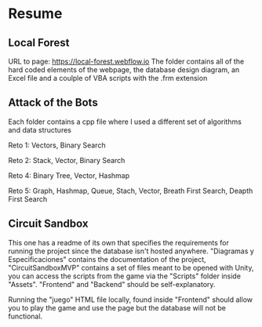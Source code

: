 # Resume
## Local Forest
URL to page: https://local-forest.webflow.io
The folder contains all of the hard coded elements of the webpage, the database design diagram, an Excel file and a coulple of VBA scripts with the .frm extension

## Attack of the Bots
Each folder contains a cpp file where I used a different set of algorithms and data structures

Reto 1: Vectors, Binary Search

Reto 2: Stack, Vector, Binary Search

Reto 4: Binary Tree, Vector, Hashmap 

Reto 5: Graph, Hashmap, Queue, Stach, Vector, Breath First Search, Deapth First Search

## Circuit Sandbox
This one has a readme of its own that specifies the requirements for running the project since the database isn't hosted anywhere. "Diagramas y Especificaciones" contains the documentation of the project, "CircuitSandboxMVP" contains a set of files meant to be opened with Unity, you can access the scripts from the game via the "Scripts" folder inside "Assets". "Frontend" and "Backend" should be self-explanatory.

Running the "juego" HTML file locally, found inside "Frontend" should allow you to play the game and use the page but the database will not be functional.
